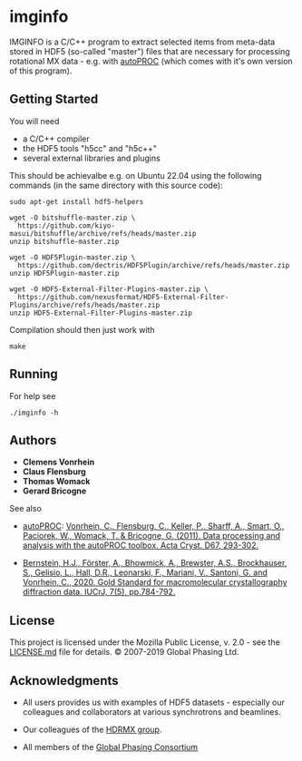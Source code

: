 # imginfo

IMGINFO is a C/C++ program to extract selected items from meta-data
stored in HDF5 (so-called "master") files that are necessary for
processing rotational MX data - e.g. with
[autoPROC](https://www.globalphasing.com/autoproc/) (which comes with
it's own version of this program).

## Getting Started

You will need
* a C/C++ compiler
* the HDF5 tools "h5cc" and "h5c++"
* several external libraries and plugins

This should be achievalbe e.g. on Ubuntu 22.04 using the following
commands (in the same directory with this source code):

```
sudo apt-get install hdf5-helpers

wget -O bitshuffle-master.zip \
  https://github.com/kiyo-masui/bitshuffle/archive/refs/heads/master.zip
unzip bitshuffle-master.zip

wget -O HDF5Plugin-master.zip \
  https://github.com/dectris/HDF5Plugin/archive/refs/heads/master.zip
unzip HDF5Plugin-master.zip

wget -O HDF5-External-Filter-Plugins-master.zip \
  https://github.com/nexusformat/HDF5-External-Filter-Plugins/archive/refs/heads/master.zip
unzip HDF5-External-Filter-Plugins-master.zip
```

Compilation should then just work with
```
make
```

## Running

For help see
```
./imginfo -h
```
## Authors

* **Clemens Vonrhein**
* **Claus Flensburg**
* **Thomas Womack**
* **Gerard Bricogne**

See also

* [autoPROC](https://www.globalphasing.com/autoproc/): [Vonrhein, C., Flensburg, C., Keller, P., Sharff, A., Smart, O., Paciorek, W., Womack, T. & Bricogne, G. (2011). Data processing and analysis with the autoPROC toolbox. Acta Cryst. D67, 293-302.](https://scripts.iucr.org/cgi-bin/paper?ba5166)

* [Bernstein, H.J., Förster, A., Bhowmick, A., Brewster, A.S., Brockhauser, S., Gelisio, L., Hall, D.R., Leonarski, F., Mariani, V., Santoni, G. and Vonrhein, C., 2020. Gold Standard for macromolecular crystallography diffraction data. IUCrJ, 7(5), pp.784-792.](https://scripts.iucr.org/cgi-bin/paper?ti5018)

## License

This project is licensed under the Mozilla Public License, v. 2.0 -
see the [LICENSE.md](LICENSE.md) file for details. © 2007-2019 Global Phasing Ltd.

## Acknowledgments

* All users provides us with examples of HDF5 datasets - especially
  our colleagues and collaborators at various synchrotrons and
  beamlines.

* Our colleagues of the [HDRMX group](http://hdrmx.medsbio.org/).

* All members of the [Global Phasing
  Consortium](https://www.globalphasing.com/)
